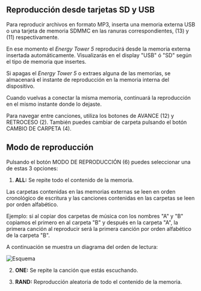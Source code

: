 ## Reproducción desde tarjetas SD y USB

Para reproducir archivos en formato MP3, inserta una memoria externa USB o una tarjeta de memoria SDMMC en las ranuras correspondientes, (13) y (11) respectivamente.

En ese momento el *Energy Tower 5* reproducirá desde la memoria externa insertada automáticamente.
Visualizarás en el display "USB" ó "SD" según el tipo de memoria que insertes.

Si apagas el *Energy Tower 5* o extraes alguna de las memorias, se almacenará el instante de reproducción en la memoria interna del dispositivo.

Cuando vuelvas a conectar la misma memoria, continuará la reproducción en el mismo instante donde lo dejaste.

Para navegar entre canciones, utiliza los botones de AVANCE (12) y RETROCESO (2). También puedes cambiar de carpeta pulsando el botón CAMBIO DE CARPETA (4).


## Modo de reproducción

Pulsando el botón MODO DE REPRODUCCIÓN (6) puedes seleccionar una de estas 3 opciones:

1) **ALL:**  Se repite todo el contenido de la memoria. 

Las carpetas contenidas en las memorias externas se leen en orden cronológico de escritura y las canciones contenidas en las carpetas se leen por orden alfabético.

Ejemplo: si al copiar dos carpetas de música con los nombres "A" y "B" copiamos el primero en al carpeta "B" y después en     la carpeta "A", la primera canción al reproducir será la primera canción por orden alfabético de la carpeta "B".

   A continuación se muestra un diagrama del orden de lectura:

   ![Esquema](http://static.energysistem.com/images/manuals/42260/5492cea8f11f3.jpg)

2) **ONE:** Se repite la canción que estás escuchando.

3) **RAND:** Reproducción aleatoria de todo el contenido de la memoria.


